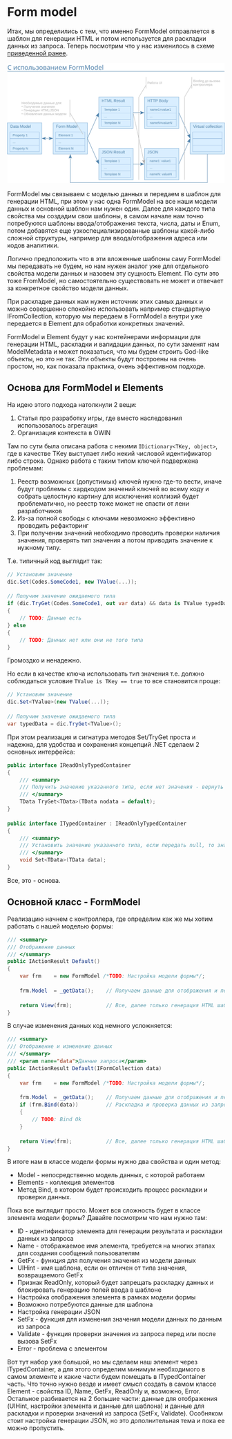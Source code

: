﻿# Form model

Итак, мы определились с тем, что именно FormModel отправляется в шаблон для генерации HTML и потом используется для раскладки данных из запроса. Теперь посмотрим что у нас изменилось в схеме [приведенной ранее](#doc:start).

![Form Model](/img/form-model.min.svg)

FormModel мы связываем с моделью данных и передаем в шаблон для генерации HTML, при этом у нас одна FormModel на все наши модели данных и основной шаблон нам нужен один. Далее для каждого типа свойства мы создадим свои шаблоны, в самом начале нам точно потребуются шаблоны ввода/отображения текста, числа, даты и Enum, потом добавятся еще узкоспециализированные шаблоны какой-либо сложной структуры, например для ввода/отображения адреса или кодов аналитики.

Логично предположить что в эти вложенные шаблоны саму FormModel мы передавать не будем, но нам нужен аналог уже для отдельного свойства модели данных и назовем эту сущность Element. По сути это тоже FromModel, но самостоятельно существовать не может и отвечает за конкретное свойство модели данных.

При раскладке данных нам нужен источник этих самых данных и можно совершенно спокойно использовать например стандартную IFromCollection, которую мы передаем в FormModel а внутри уже передается в Element для обработки конкретных значений.

FormModel и Element будут у нас контейнерами информации для генерации HTML, раскладки и валидации данных, по сути заменят нам ModelMetadata и может показаться, что мы будем строить God-like объекты, но это не так. Эти объекты будут построены на очень простом, но, как показала практика, очень эффективном подходе.

## Основа для FormModel и Elements

На идею этого подхода натолкнули 2 вещи:
1. Статья про разработку игры, где вместо наследования использовалось агрегация
1. Организация контекста в OWIN

Там по сути была описана работа с некими `IDictionary<TKey, object>`, где в качестве TKey выступает либо некий числовой идентификатор либо строка. Однако работа с таким типом ключей подвержена проблемам:
1. Реестр возможных (допустимых) ключей нужно где-то вести, иначе будут проблемы с хардкодом значений ключей во всему коду и собрать целостную картину для исключения коллизий будет проблематично, но реестр тоже может не спасти от лени разработчиков
1. Из-за полной свободы с ключами невозможно эффективно проводить рефакторинг
1. При получении значений необходимо проводить проверки наличия значения, проверять тип значения а потом приводить значение к нужному типу.

Т.е. типичный код выглядит так:
```csharp
// Установим значение
dic.Set(Codes.SomeCode1, new TValue(...));

// Получим значение ожидаемого типа
if (dic.TryGet(Codes.SomeCode1, out var data) && data is TValue typedData)
{
    // TODO: Данные есть
} else
{
    // TODO: Данных нет или они не того типа
}
```
Громоздко и ненадежно. 

Но если в качестве ключа использовать тип значения т.е. должно соблюдаться условие `TValue is TKey == true` то все становится проще:
```csharp
// Установим значение
dic.Set<TValue>(new TValue(...));

// Получим значение ожидаемого типа
var typedData = dic.TryGet<TValue>();
```

При этом реализация и сигнатура методов Set/TryGet проста и надежна, для удобства и сохранения концепций .NET сделаем 2 основных интерфейса:
```csharp
public interface IReadOnlyTypedContainer
{
	/// <summary>
	/// Получить значение указанного типа, если нет значения - вернуть nodata.
	/// </summary>
    TData TryGet<TData>(TData nodata = default);
}

public interface ITypedContainer : IReadOnlyTypedContainer
{
	/// <summary>
	/// Установить значение указанного типа, если передать null, то значение будет удалено
	/// </summary>
    void Set<TData>(TData data);
}
```
Все, это - основа.

## Основной класс - FormModel

Реализацию начнем с контроллера, где определим как же мы хотим работать с нашей моделью формы:
```csharp
/// <summary>
/// Отображение данных
/// </summary>
public IActionResult Default()
{
	var frm    = new FormModel /*TODO: Настройка модели формы*/;

	frm.Model  = _getData();    // Получаем данные для отображения и передаем в модель отображения

	return View(frm);           // Все, далее только генерация HTML шаблонами
}
```
В случае изменения данных код немного усложняется:
```csharp
/// <summary>
/// Отображение и изменение данных
/// </summary>
/// <param name="data">Данные запроса</param>
public IActionResult Default(IFormCollection data)
{
	var frm    = new FormModel /*TODO: Настройка модели формы*/;

	frm.Model  = _getData();    // Получаем данные для отображения и передаем в модель отображения
	if (frm.Bind(data))         // Раскладка и проверка данных из запроса
	{
		// TODO: Bind Ok
	}

	return View(frm);           // Все, далее только генерация HTML шаблонами
}
```
В итоге нам в классе модели формы нужно два свойства и один метод:
* Model - непосредственно модель данных, с которой работаем
* Elements - коллекция элементов
* Метод Bind, в котором будет происходить процесс раскладки и проверки данных. 

Пока все выглядит просто. Может вся сложность будет в классе элемента модели формы? Давайте посмотрим что нам нужно там:
* ID - идентификатор элемента для генерации результата и раскладки данных из запроса
* Name - отображаемое имя элемента, требуется на многих этапах для создания сообщений пользователям
* GetFx - функция для получения значения из модели данных
* UIHint - имя шаблона, если он отличен от типа значения, возвращаемого GetFx
* Признак ReadOnly, который будет запрещать раскладку данных и блокировать генерацию полей ввода в шаблоне
* Настройка отображения элемента в рамках модели формы
* Возможно потребуются данные для шаблона
* Настройка генерации JSON
* SetFx - функция для изменения значения модели данных по данным из запроса
* Validate - функция проверки значения из запроса перед или после вызова SetFx
* Error - проблема с элементом

Вот тут набор уже большой, но мы сделаем наш элемент через ITypedContainer, а для этого определим минимум необходимого в самом элементе и какие части будем помещать в ITypedContainer часть. Что точно нужно везде и имеет смысл создать в самом классе Element - свойства ID, Name, GetFx, ReadOnly и, возможно, Error. Остальное разбивается на 2 большие части: данные для отображения (UIHint, настройки элемента и данные для шаблона) и данные для раскладки и проверки значений из запроса (SetFx, Validate). Особняком стоит настройка генерации JSON, но это дополнительная тема и пока ее можно пропустить.